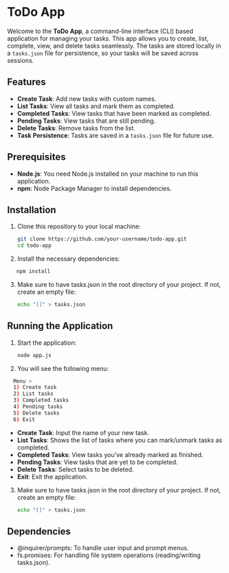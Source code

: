 # ToDo App

Welcome to the **ToDo App**, a command-line interface (CLI) based application for managing your tasks. This app allows you to create, list, complete, view, and delete tasks seamlessly. The tasks are stored locally in a `tasks.json` file for persistence, so your tasks will be saved across sessions.

## Features

- **Create Task**: Add new tasks with custom names.
- **List Tasks**: View all tasks and mark them as completed.
- **Completed Tasks**: View tasks that have been marked as completed.
- **Pending Tasks**: View tasks that are still pending.
- **Delete Tasks**: Remove tasks from the list.
- **Task Persistence**: Tasks are saved in a `tasks.json` file for future use.

## Prerequisites

- **Node.js**: You need Node.js installed on your machine to run this application.
- **npm**: Node Package Manager to install dependencies.

## Installation

1. Clone this repository to your local machine:
   ```bash
   git clone https://github.com/your-username/todo-app.git
   cd todo-app
   ```

2. Install the necessary dependencies:
 ```bash
    npm install
 ```

3. Make sure to have tasks.json in the root directory of your project. If not, create an empty file:
   ```bash
   echo "[]" > tasks.json
   ```
## Running the Application

1. Start the application:
   ```bash
   node app.js
   ```
   
2. You will see the following menu:
 ```bash
   Menu >
   1) Create task
   2) List tasks
   3) Completed tasks
   4) Pending tasks
   5) Delete tasks
   6) Exit
```

- **Create Task**: Input the name of your new task.
- **List Tasks**: Shows the list of tasks where you can mark/unmark tasks as completed.
- **Completed Tasks**: View tasks you’ve already marked as finished.
- **Pending Tasks**: View tasks that are yet to be completed.
- **Delete Tasks**: Select tasks to be deleted.
- **Exit**: Exit the application.

3. Make sure to have tasks.json in the root directory of your project. If not, create an empty file:

   ```bash
   echo "[]" > tasks.json
   ```

## Dependencies
- @inquirer/prompts: To handle user input and prompt menus.
- fs.promises: For handling file system operations (reading/writing tasks.json).
